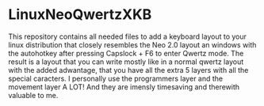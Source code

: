 # LinuxNeoQwertzXKB
This repository contains all needed files to add a keyboard layout to your linux distribution that closely resembles the Neo 2.0 layout an windows with the autohotkey after pressing Capslock + F6 to enter Qwertz mode. The result is a layout that you can write mostly like in a normal qwertz layout with the added adwantage, that you have all the extra 5 layers with all the special caracters. I personally use the programmers layer and the movement layer A LOT! And they are imensly timesaving and therewith valuable to me.
